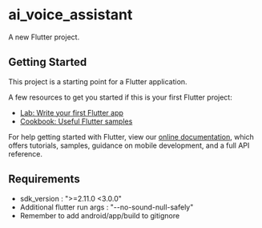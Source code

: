 # ai_voice_assistant

A new Flutter project.

## Getting Started

This project is a starting point for a Flutter application.

A few resources to get you started if this is your first Flutter project:

- [Lab: Write your first Flutter app](https://flutter.dev/docs/get-started/codelab)
- [Cookbook: Useful Flutter samples](https://flutter.dev/docs/cookbook)

For help getting started with Flutter, view our
[online documentation](https://flutter.dev/docs), which offers tutorials,
samples, guidance on mobile development, and a full API reference.


## Requirements 

- sdk_version : ">=2.11.0 <3.0.0"
- Additional flutter run args : "--no-sound-null-safely"
- Remember to add android/app/build to gitignore
